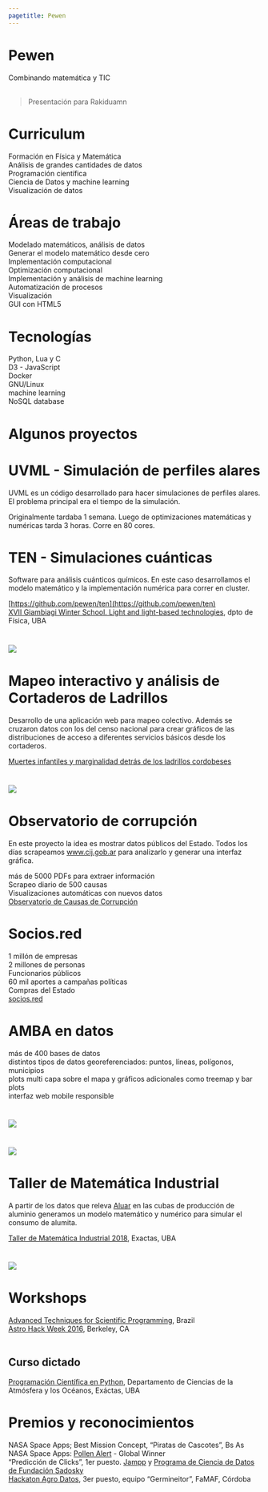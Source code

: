 ```yaml
---
pagetitle: Pewen
---
```


# Pewen
Combinando matemática y TIC
<br><br>

> Presentación para Rakiduamn

# Curriculum
Formación en Física y Matemática<br>
Análisis de grandes cantidades de datos<br>
Programación científica<br>
Ciencia de Datos y machine learning<br>
Visualización de datos<br>


# Áreas de trabajo
 Modelado matemáticos, análisis de datos<br>
 Generar el modelo matemático desde cero<br>
 Implementación computacional<br>
 Optimización computacional<br>
 Implementación y análisis de machine learning<br>
 Automatización de procesos<br>
 Visualización<br>
 GUI con HTML5

# Tecnologías
 Python, Lua y C<br>
 D3 - JavaScript<br>
 Docker<br>
 GNU/Linux<br>
 machine learning<br>
 NoSQL database

# Algunos proyectos

# UVML - Simulación de perfiles alares
UVML es un código desarrollado para hacer simulaciones de perfiles alares. El problema principal era el tiempo de la simulación.

Originalmente tardaba 1 semana. Luego de optimizaciones matemáticas y numéricas tarda 3 horas. Corre en 80 cores.

# TEN - Simulaciones cuánticas
Software para análisis cuánticos químicos. En este caso desarrollamos el modelo matemático y la implementación numérica para correr en cluster.

[https://github.com/pewen/ten](https://github.com/pewen/ten)<br>
[XVII Giambiagi Winter School. Light and light-based technologies](https://github.com/pewen/ten.extras/raw/master/2015_Giambiagi/poster_Giambiani.compressed.pdf), dpto de Física, UBA

# ![](img/ten.png)

# Mapeo interactivo y análisis de Cortaderos de Ladrillos
Desarrollo de una aplicación web para mapeo colectivo. Además se cruzaron datos con los del censo nacional para crear gráficos de las distribuciones de acceso a diferentes servicios básicos desde los cortaderos.

[Muertes infantiles y marginalidad detrás de los ladrillos cordobeses]( https://www.chequeado.com/investigacion/muertes-infantiles-y-marginalidad-detras-de-los-ladrillos-cordobeses/)

# ![](img/cortaderos.jpeg)

# Observatorio de corrupción
En este proyecto la idea es mostrar datos públicos del Estado. Todos los días scrapeamos www.cij.gob.ar para analizarlo y generar una interfaz gráfica.

más de 5000 PDFs para extraer información<br>
Scrapeo diario de 500 causas<br>
Visualizaciones automáticas con nuevos datos<br>
[Observatorio de Causas de Corrupción](http://conocimientoabierto.org/observatorio-corrupcion/)

# Socios.red
1 millón de empresas<br>
2 millones de personas<br>
Funcionarios públicos<br>
60 mil aportes a campañas políticas<br>
Compras del Estado <br>
[socios.red](https://secret-device-211719.appspot.com/)

# AMBA en datos
más de 400 bases de datos<br>
distintos tipos de datos georeferenciados: puntos, líneas, polígonos, municipios<br>
plots multi capa sobre el mapa y gráficos adicionales como treemap y bar plots<br>
interfaz web mobile responsible

# ![](img/Screenshot_2019-04-27_10-24-06.png)

# ![](img/Screenshot_2019-04-27_10-25-58.png)

# Taller de Matemática Industrial
A partir de los datos que releva [Aluar](https://www.aluar.com.ar/) en las cubas de producción de aluminio generamos un modelo matemático y numérico para simular el consumo de alumita.

[Taller de Matemática Industrial 2018](http://mate.dm.uba.ar/~tami2018/), Exactas, UBA

# ![](img/tami2019.png)

# Workshops
[Advanced Techniques for Scientific Programming](http://indico.ictp.it/event/a14258/), Brazil<br>
[Astro Hack Week 2016](http://astrohackweek.org/2016/), Berkeley, CA<br><br>

## Curso dictado
[Programación Científica en Python](https://pewen.tk/wpc/), Departamento de Ciencias de la Atmósfera y los Océanos, Exáctas, UBA

# Premios y reconocimientos
NASA Space Apps; Best Mission Concept, “Piratas de Cascotes”, Bs As<br>
NASA Space Apps: [Pollen Alert](https://youtu.be/9M91NDIaKHo) - Global Winner<br>
“Predicción de Clicks”, 1er puesto. [Jampp](https://jampp.com/) y [Programa de Ciencia de Datos de Fundación Sadosky](http://www.fundacionsadosky.org.ar/programas/pcd/)<br>
[Hackaton Agro Datos](http://www.fundacionsadosky.org.ar/agrodatos/), 3er puesto, equipo “Germineitor”, FaMAF, Córdoba
